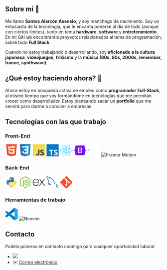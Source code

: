 ## Sobre mí 👋

Me llamo **Santos Alarcón Asensio**, y soy manchego de nacimiento. Soy un entusiasta de la tecnología, que le encanta ponerse al día de todo (aunque con ciertos límites), tanto en tema **hardware**, **software** y **entretenimiento**. En mi GitHub encontraréis proyectos relacionados al tema de programación, sobre todo **Full Stack**.

Cuando no estoy trabajando o desarrollando, soy **aficionado a la cultura japonesa**, **videojuegos**, **frikismo** y la **música (80s, 90s, 2000s, remember, trance, synthwave)**.

## ¿Qué estoy haciendo ahora? 🤔
Ahora estoy en búsqueda activa de empleo como **programador Full-Stack**, al mismo tiempo que voy formándome en tecnologías que me permitan crecer como desarrollador. Estoy planeando sacar un **portfolio** que me servirá para darme a conocer a empresas.

## Tecnologías con las que trabajo
### Front-End
<div>
  <img width="40" height="40" alt="HTML5" title="HTML5" src="https://raw.githubusercontent.com/devicons/devicon/1119b9f84c0290e0f0b38982099a2bd027a48bf1/icons/html5/html5-original.svg">
  <img width="40" height="40" alt="CSS3" title="CSS3" src="https://raw.githubusercontent.com/devicons/devicon/1119b9f84c0290e0f0b38982099a2bd027a48bf1/icons/css3/css3-original.svg">
  <img width="40" height="40" alt="JavaScript" title="JavaScript" src="https://raw.githubusercontent.com/devicons/devicon/1119b9f84c0290e0f0b38982099a2bd027a48bf1/icons/javascript/javascript-original.svg">
  <img width="40" height="40" alt="TypeScript" title="TypeScript" src="https://raw.githubusercontent.com/devicons/devicon/1119b9f84c0290e0f0b38982099a2bd027a48bf1/icons/typescript/typescript-original.svg">
  <img width="40" height="40" alt="React" title="React" src="https://raw.githubusercontent.com/devicons/devicon/1119b9f84c0290e0f0b38982099a2bd027a48bf1/icons/react/react-original.svg">
  <img width="40" height="40" alt="Bootstrap" title="Bootstrap" src="https://raw.githubusercontent.com/devicons/devicon/1119b9f84c0290e0f0b38982099a2bd027a48bf1/icons/bootstrap/bootstrap-original.svg">
  <img width="40" height="40" alt="Tailwind CSS" title="Tailwind CSS" src="https://raw.githubusercontent.com/devicons/devicon/1119b9f84c0290e0f0b38982099a2bd027a48bf1/icons/tailwindcss/tailwindcss-original-wordmark.svg">
  <img width="40" height="40" alt="Framer Motion" title="Framer Motion" src="https://camo.githubusercontent.com/179d66ab2b0321726c88a586c4ad38802e7113a3c98c6fd3f0156c01c98cfd14/68747470733a2f2f6672616d657275736572636f6e74656e742e636f6d2f696d616765732f34386861395a52396f5a51475136675a38595566456c50335430412e706e67">
</div>

### Back-End
<div>
  <img width="40" height="40" alt="Python" title="Python" src="https://raw.githubusercontent.com/devicons/devicon/1119b9f84c0290e0f0b38982099a2bd027a48bf1/icons/python/python-original.svg">
  <img width="40" height="40" alt="Node.js" title="Node.js" src="https://raw.githubusercontent.com/devicons/devicon/1119b9f84c0290e0f0b38982099a2bd027a48bf1/icons/nodejs/nodejs-original.svg">
  <img width="40" height="40" alt="Express" title="Express" src="https://raw.githubusercontent.com/devicons/devicon/1119b9f84c0290e0f0b38982099a2bd027a48bf1/icons/express/express-original.svg">
  <img width="40" height="40" alt="MySQL" title="MySQL" src="https://raw.githubusercontent.com/devicons/devicon/1119b9f84c0290e0f0b38982099a2bd027a48bf1/icons/mysql/mysql-original.svg">
  <img width="40" height="40" alt="Git" title="Git" src="https://raw.githubusercontent.com/devicons/devicon/1119b9f84c0290e0f0b38982099a2bd027a48bf1/icons/git/git-original.svg">
</div>

### Herramientas de trabajo
<div>
  <img width="40" height="40" alt="Visual Studio Code" title="Visual Studio Code" src="https://raw.githubusercontent.com/devicons/devicon/1119b9f84c0290e0f0b38982099a2bd027a48bf1/icons/vscode/vscode-original.svg">
  <img width="40" height="40" alt="Neovim" title="Neovim" src="https://upload.wikimedia.org/wikipedia/commons/3/3a/Neovim-mark.svg">
</div>

## Contacto
Podéis poneros en contacto conmigo para cualquier oportunidad laboral:
* [![](https://img.shields.io/badge/LinkedIn-blue?logo=linkedin&logoColor=white&style=for-the-badge)](https://www.linkedin.com/in/santos-alarcon-asensio)
* ✉️ [Correo electrónico](mailto:santosalarcon86@gmail.com)

<!--
**SantosAlarcon/santosalarcon** is a ✨ _special_ ✨ repository because its `README.md` (this file) appears on your GitHub profile.

Here are some ideas to get you started:

- 🔭 I’m currently working on ...
- 🌱 I’m currently learning ...
- 👯 I’m looking to collaborate on ...
- 🤔 I’m looking for help with ...
- 💬 Ask me about ...
- 📫 How to reach me: ...
- 😄 Pronouns: ...
- ⚡ Fun fact: ...
-->
